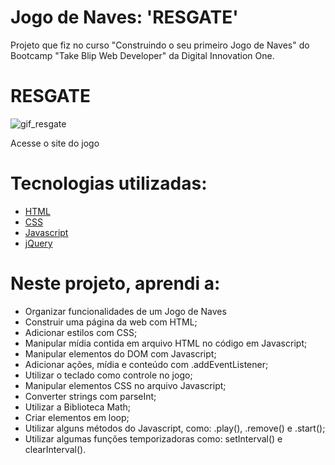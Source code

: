 # Jogo de Naves: 'RESGATE'
Projeto que fiz no curso "Construindo o seu primeiro Jogo de Naves" do Bootcamp "Take Blip Web Developer" da Digital Innovation One.

# RESGATE
  
  ![gif_resgate](https://user-images.githubusercontent.com/81118959/160459192-89b9dfd5-e43f-4717-8494-0dc33523f50c.gif)
  
  Acesse o site do jogo
  
  
  # Tecnologias utilizadas:
  * [HTML](https://github.com/Fernanda-Dantas/Jogo_De_Naves_Resgate/blob/main/index.html)
  * [CSS](https://github.com/Fernanda-Dantas/Jogo_De_Naves_Resgate/blob/main/styles.css)
  * [Javascript](https://github.com/Fernanda-Dantas/Jogo_De_Naves_Resgate/blob/main/assets.js)
  * [jQuery](https://github.com/Fernanda-Dantas/Jogo_De_Naves_Resgate/blob/main/assets.js)
  
  
  # Neste projeto, aprendi a:
  * Organizar funcionalidades de um Jogo de Naves
  * Construir uma página da web com HTML;
  * Adicionar estilos com CSS;
  * Manipular mídia contida em arquivo HTML no código em Javascript;
  * Manipular elementos do DOM com Javascript;
  * Adicionar ações, mídia e conteúdo com .addEventListener;
  * Utilizar o teclado como controle no jogo;
  * Manipular elementos CSS no arquivo Javascript;
  * Converter strings com parseInt;
  * Utilizar a Biblioteca Math;
  * Criar elementos em loop;
  * Utilizar alguns métodos do Javascript, como: .play(), .remove() e .start();
  * Utilizar algumas funções temporizadoras como: setInterval() e clearInterval().
  
